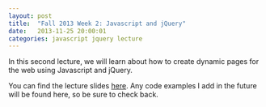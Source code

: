 ```yaml
---
layout: post
title:  "Fall 2013 Week 2: Javascript and jQuery"
date:   2013-11-25 20:00:01
categories: javascript jquery lecture
---
```


In this second lecture, we will learn about how to create dynamic pages for the web using Javascript and jQuery. 

You can find the lecture slides [here][slides]. Any code examples I add in the future will be found here, so be sure to check back.

[slides]: https://docs.google.com/a/princeton.edu/presentation/d/1PjNziad5Pin4rOFhYuD1cgKybcDFq5fy0p-_7ucdIUU/edit#slide=id.g17afd2789_0135
